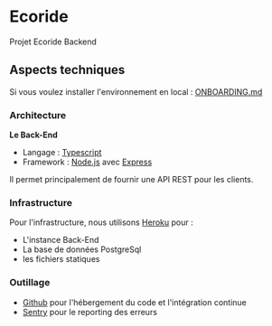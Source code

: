 # Ecoride

Projet Ecoride Backend

## Aspects techniques

Si vous voulez installer l'environnement en local : [ONBOARDING.md](./ONBOARDING.md)

### Architecture

**Le Back-End**

- Langage : [Typescript](https://www.typescriptlang.org/)
- Framework : [Node.js](https://nodejs.org/fr/) avec [Express](https://expressjs.com/fr/)

Il permet principalement de fournir une API REST pour les clients.

### Infrastructure

Pour l'infrastructure, nous utilisons [Heroku](https://www.heroku.com/) pour :

- L'instance Back-End
- La base de données PostgreSql
- les fichiers statiques

### Outillage

- [Github](https://github.com/) pour l'hébergement du code et l'intégration continue
- [Sentry](https://sentry.io) pour le reporting des erreurs
